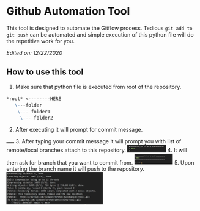 # Github Automation Tool

This tool is designed to automate the Gitflow process. Tedious `git add to git push` can be automated and simple execution of this python file will do the repetitive work for you.

*Edited on: 12/22/2020*  

## How to use this tool

1. Make sure that python file is executed from root of the repository.
```md
*root* <--------HERE
   \---folder
    \--- folder1
     \--- folder2
```
2. After executing it will prompt for commit message.  
<img src="./assets/commit.png" style="width:20px" />
3. After typing your commit message it will prompt you with list of remote/local branches attach to this repository.  
<img src="./assets/list-branches.png" style="width:20%" />
4. It will then ask for branch that you want to commit from.  
<img src="./assets/branch-choice.png" style="width:20%" />
5. Upon entering the branch name it will push to the repository.  
<img src="./assets/final-push.png" style="width:50%" />
